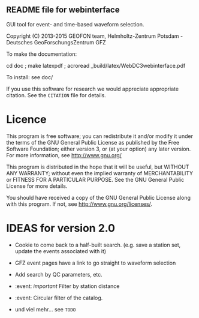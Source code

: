 
README file for webinterface
----------------------------

GUI tool for event- and time-based waveform selection.

Copyright (C) 2013-2015 GEOFON team, Helmholtz-Zentrum Potsdam - Deutsches GeoForschungsZentrum GFZ


To make the documentation:

  cd doc ; make latexpdf ; acroread _build/latex/WebDC3webinterface.pdf

To install:
 see doc/

If you use this software for research we would appreciate appropriate citation.
See the `CITATION` file for details.


Licence
=======

This program is free software; you can redistribute it and/or modify
it under the terms of the GNU General Public License as published by
the Free Software Foundation; either version 3, or (at your option)
any later version. For more information, see http://www.gnu.org/

This program is distributed in the hope that it will be useful,
but WITHOUT ANY WARRANTY; without even the implied warranty of
MERCHANTABILITY or FITNESS FOR A PARTICULAR PURPOSE.  See the
GNU General Public License for more details.

You should have received a copy of the GNU General Public License
along with this program.  If not, see <http://www.gnu.org/licenses/>.


IDEAS for version 2.0
=====================

* Cookie to come back to a half-built search.
 (e.g. save a station set, update the events associated with it)

* GFZ event pages have a link to go straight to waveform selection

* Add search by QC parameters, etc.

* :event: *important* Filter by station distance

* :event: Circular filter of the catalog.

* und viel mehr... see `TODO`
